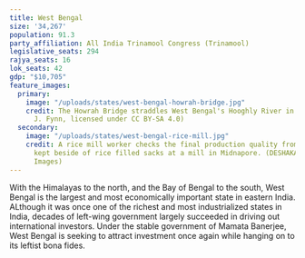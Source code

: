 ```yaml
---
title: West Bengal
size: '34,267'
population: 91.3
party_affiliation: All India Trinamool Congress (Trinamool)
legislative_seats: 294
rajya_seats: 16
lok_seats: 42
gdp: "$10,705"
feature_images:
  primary:
    image: "/uploads/states/west-bengal-howrah-bridge.jpg"
    credit: The Howrah Bridge straddles West Bengal's Hooghly River in Kolkata. (Christopher
      J. Fynn, licensed under CC BY-SA 4.0)
  secondary:
    image: "/uploads/states/west-bengal-rice-mill.jpg"
    credit: A rice mill worker checks the final production quality from a specimen
      kept beside of rice filled sacks at a mill in Midnapore. (DESHAKALYAN CHOWDHURY/AFP/Getty
      Images)
---
```


With the Himalayas to the north, and the Bay of Bengal to the south, West Bengal is the largest and most economically important state in eastern India. ALthough it was once one of the richest and most industrialized states in India, decades of left-wing government largely succeeded in driving out international investors. Under the stable government of Mamata Banerjee, West Bengal is seeking to attract investment once again while hanging on to its leftist bona fides. 
